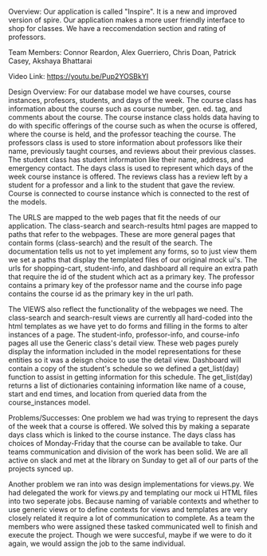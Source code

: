 Overview: Our application is called "Inspire". It is a new and improved version of spire. Our application makes a more user
friendly interface to shop for classes. We have a reccomendation section and rating of professors.

Team Members: Connor Reardon, Alex Guerriero, Chris Doan, Patrick Casey, Akshaya Bhattarai

Video Link: https://youtu.be/Pup2YOSBkYI

Design Overview: For our database model we have courses, course instances, profesors, students, and days of the week.
The course class has information about the course such as course number, gen. ed. tag, and comments about the course.
The course instance class holds data having to do with specific offerings of the course such as when the ocurse is offered,
where the course is held, and the professor teaching the course. The professors class is used to store information about
professors like their name, previously taught courses, and reviews about their previous classes. The student class has
student information like their name, address, and emergency contact. The days class is used to represent which days of the week
course instance is offered. The reviews class has a review left by a student for a professor and a link to the student that gave the review. Course is connected to course instance which is connected to the rest of the models.

The URLS are mapped to the web pages that fit the needs of our application. The class-search and search-results html pages are mapped to paths that refer to the webpages. These are more general pages that contain forms (class-search) and the result of the search. The documentation tells us not to yet implement any forms, so to just view them we set a paths that display the templated files of our original mock ui's. The urls for shopping-cart, student-info, and dashboard all require an extra path that require the id of the student which act as a primary key. The professor contains a primary key of the professor name and the course info page contains the course id as the primary key in the url path. 

The VIEWS also reflect the functionality of the webpages we need. The class-search and search-result views are currently all hard-coded into the html templates as we have yet to do forms and filling in the forms to alter instances of a page. The student-info, professor-info, and course-info pages all use the Generic class's detail view. These web pages purely display the information included in the model representations for these entities so it was a deisgn choice to use the detail view. Dashboard will contain a copy of the student's schedule so we defined a get_list(day) function to assist in getting information for this schedule. The get_list(day) returns a list of dictionaries containing information like name of a couse, start and end times, and location from queried data from the course_instances model.

Problems/Successes: One problem we had was trying to represent the days of the week that a course is offered. We solved this by
making a separate days class which is linked to the course instance. The days class has choices of Monday-Friday that the course
can be available to take. Our teams communication and division of the work has been solid. We are all active on slack and met at the library on Sunday to get all of our parts of the projects synced up.

Another problem we ran into was design implementations for views.py. We had delegated the work for views.py and templating our mock ui HTML files into two seperate jobs. Because naming of variable contexts and whether to use generic views or to define contexts for views and templates are very closely related it require a lot of communication to complete. As a team the members who were assigned these tasked communicated well to finish and execute the project. Though we were succesful, maybe if we were to do it again, we would assign the job to the same individual.
